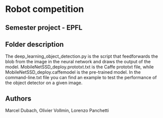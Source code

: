 # Robot competition 
Semester project - EPFL
---

## Folder description

The deep_learning_object_detection.py is the script that feedforwards the blob from the image in the neural network and draws the output of the model. MobileNetSSD_deploy.prototxt.txt is the Caffe prototxt file, while MobileNetSSD_deploy.caffemodel is the pre-trained model. 
In the command-line.txt file you can find an example to test the performance of the object detector on a given image.

## Authors
Marcel Dubach, Olivier Vollmin, Lorenzo Panchetti






